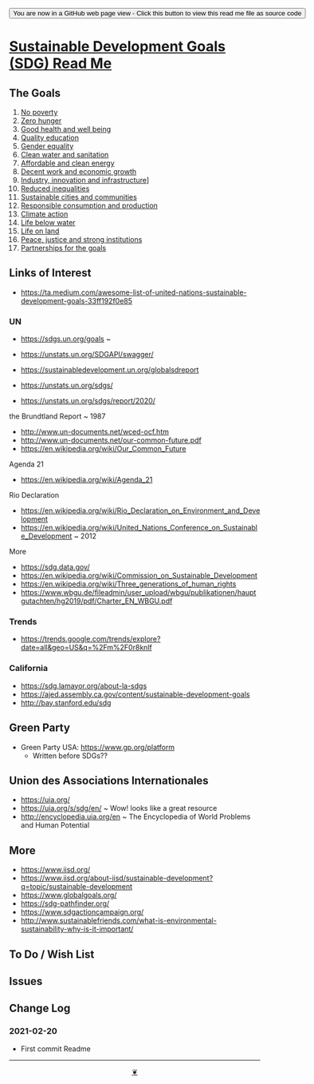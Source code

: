 <span style=display:none; >[You are now in a GitHub source code view - click this link to view Read Me file as a web page]( https://theo-armour.github.io/sdg-2021/xxxxx/readme.html  "View file as a web page." ) </span>

<div><input type=button onclick=window.top.location.href="https://github.com/theo-armour/sdg-2021/tree/master/xxxxx/";
value='You are now in a GitHub web page view - Click this button to view this read me file as source code' ></div>


# [Sustainable Development Goals (SDG) Read Me]( https://theo-armour.github.io/sdg-2021/xxxxx/readme.html )

<!--
<div class=iframe-resize ><iframe src=https://theo-armour.github.io/sdg-2021/ xxxxx/ height=100% width=100% ></iframe></div>
_Sustainable Development Goals (SDG) in a resizable window. One finger to rotate. Two to zoom._

### Full Screen: [Sustainable Development Goals (SDG)]( https://theo-armour.github.io/sdg-2021/xxxxx/ )
@@@
-->


## The Goals

1. [No poverty]( https://theo-armour.github.io/sdg-2021/#sdg-overview/01-no-poverty.md )
2. [Zero hunger]( https://theo-armour.github.io/sdg-2021/#sdg-overview/02-zero-hunger.md)
3. [Good health and well being]( https://theo-armour.github.io/sdg-2021/#sdg-overview/03-good-health-and-well-being.md )
4. [Quality education]( https://theo-armour.github.io/sdg-2021/#sdg-overview/04-quality-education.md )
5. [Gender equality]( https://theo-armour.github.io/sdg-2021/#sdg-overview/05-gender-equality.md )
6. [Clean water and sanitation]( https://theo-armour.github.io/sdg-2021/#sdg-overview/06-clean-water-and-sanitation.md )
7. [Affordable and clean energy]( https://theo-armour.github.io/sdg-2021/#sdg-overview/07-affordable-and-clean-energy.md )
8. [Decent work and economic growth]( https://theo-armour.github.io/sdg-2021/#sdg-overview/08-decent-work-and-economic-growth.md )
9. [Industry, innovation and infrastructure]( https://theo-armour.github.io/sdg-2021/#sdg-overview/08-decent-work-and-economic-growth.md)]
10. [Reduced inequalities]( https://theo-armour.github.io/sdg-2021/#sdg-overview/10-reduced-inequalities.md )
11. [Sustainable cities and communities]( https://theo-armour.github.io/sdg-2021/#sdg-overview/11-sustainable-cities-and-communities.md )
12. [Responsible consumption and production]( https://theo-armour.github.io/sdg-2021/#sdg-overview/12-responsible-consumption-and-production.md )
13. [Climate action]( https://theo-armour.github.io/sdg-2021/#sdg-overview/13-climate-action.md )
14. [Life below water]( https://theo-armour.github.io/sdg-2021/#sdg-overview/14-life-below-water.md )
15. [Life on land]( https://theo-armour.github.io/sdg-2021/#sdg-overview/15-life-on-land.md )
16. [Peace, justice and strong institutions]( https://theo-armour.github.io/sdg-2021/#sdg-overview/16-peace-justice-and-strong-institutions.md )
17. [Partnerships for the goals]( https://theo-armour.github.io/sdg-2021/#sdg-overview/17-partnerships-for-the-goals.md )

## Links of Interest

* https://ta.medium.com/awesome-list-of-united-nations-sustainable-development-goals-33ff192f0e85

### UN

* https://sdgs.un.org/goals ~

* https://unstats.un.org/SDGAPI/swagger/
* https://sustainabledevelopment.un.org/globalsdreport
* https://unstats.un.org/sdgs/
* https://unstats.un.org/sdgs/report/2020/

the Brundtland Report ~ 1987

* http://www.un-documents.net/wced-ocf.htm
* http://www.un-documents.net/our-common-future.pdf
* https://en.wikipedia.org/wiki/Our_Common_Future

Agenda 21

* https://en.wikipedia.org/wiki/Agenda_21

Rio Declaration

* https://en.wikipedia.org/wiki/Rio_Declaration_on_Environment_and_Development
* https://en.wikipedia.org/wiki/United_Nations_Conference_on_Sustainable_Development ~ 2012

More
* https://sdg.data.gov/
* https://en.wikipedia.org/wiki/Commission_on_Sustainable_Development
* https://en.wikipedia.org/wiki/Three_generations_of_human_rights
* https://www.wbgu.de/fileadmin/user_upload/wbgu/publikationen/hauptgutachten/hg2019/pdf/Charter_EN_WBGU.pdf

### Trends

* https://trends.google.com/trends/explore?date=all&geo=US&q=%2Fm%2F0r8knlf

### California

* https://sdg.lamayor.org/about-la-sdgs
* https://ajed.assembly.ca.gov/content/sustainable-development-goals
* http://bay.stanford.edu/sdg

## Green Party

* Green Party USA: https://www.gp.org/platform
	* Written before SDGs??

## Union des Associations Internationales

* https://uia.org/
* https://uia.org/s/sdg/en/ ~ Wow! looks like a great resource
* http://encyclopedia.uia.org/en ~ The Encyclopedia of World Problems and Human Potential

## More

* https://www.iisd.org/
* https://www.iisd.org/about-iisd/sustainable-development?q=topic/sustainable-development
* https://www.globalgoals.org/
* https://sdg-pathfinder.org/
* https://www.sdgactioncampaign.org/
* http://www.sustainablefriends.com/what-is-environmental-sustainability-why-is-it-important/

## To Do / Wish List


## Issues


## Change Log

### 2021-02-20

* First commit Readme


***

<center title="Hello! Click me to go up to the top" ><a class=aDingbat href=javascript:window.scrollTo(0,0);> ❦ </a></center>

